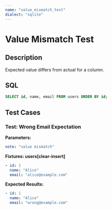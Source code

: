 ```yaml
---
name: "value_mismatch_test"
dialect: "sqlite"
---
```


# Value Mismatch Test

## Description

Expected value differs from actual for a column.

## SQL
```sql
SELECT id, name, email FROM users ORDER BY id;
```

## Test Cases

### Test: Wrong Email Expectation

**Parameters:**
```yaml
note: "value mismatch"
```

**Fixtures: users[clear-insert]**
```yaml
- id: 1
  name: "Alice"
  email: "alice@example.com"
```

**Expected Results:**
```yaml
- id: 1
  name: "Alice"
  email: "wrong@example.com"
```
